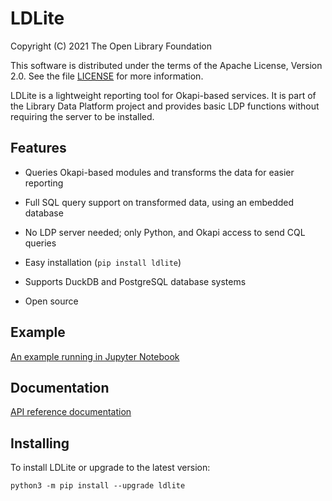 LDLite
======

Copyright (C) 2021 The Open Library Foundation

This software is distributed under the terms of the Apache License,
Version 2.0.  See the file
[LICENSE](https://github.com/library-data-platform/ldlite/blob/master/LICENSE)
for more information.

LDLite is a lightweight reporting tool for Okapi-based services.  It
is part of the Library Data Platform project and provides basic LDP
functions without requiring the server to be installed.


Features
--------

* Queries Okapi-based modules and transforms the data for easier
  reporting

* Full SQL query support on transformed data, using an embedded
  database

* No LDP server needed; only Python, and Okapi access to send CQL
  queries

* Easy installation (`pip install ldlite`)

* Supports DuckDB and PostgreSQL database systems

* Open source


Example
-------

[An example running in Jupyter
Notebook](https://github.com/library-data-platform/ldlite/blob/main/example/example.md)


Documentation
-------------

[API reference documentation](https://library-data-platform.github.io/ldlite/ldlite.html)



Installing
----------

To install LDLite or upgrade to the latest version:

```
python3 -m pip install --upgrade ldlite
```



